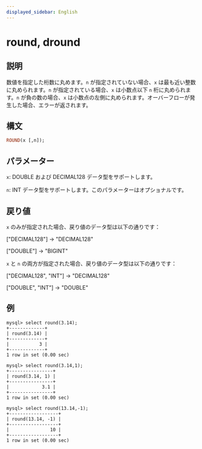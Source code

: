 ```yaml
---
displayed_sidebar: English
---
```


# round, dround

## 説明

数値を指定した桁数に丸めます。`n` が指定されていない場合、`x` は最も近い整数に丸められます。`n` が指定されている場合、`x` は小数点以下 `n` 桁に丸められます。`n` が負の数の場合、`x` は小数点の左側に丸められます。オーバーフローが発生した場合、エラーが返されます。

## 構文

```Haskell
ROUND(x [,n]);
```

## パラメーター

`x`: DOUBLE および DECIMAL128 データ型をサポートします。

`n`: INT データ型をサポートします。このパラメーターはオプショナルです。

## 戻り値

`x` のみが指定された場合、戻り値のデータ型は以下の通りです：

["DECIMAL128"] -> "DECIMAL128"

["DOUBLE"] -> "BIGINT"

`x` と `n` の両方が指定された場合、戻り値のデータ型は以下の通りです：

["DECIMAL128", "INT"] -> "DECIMAL128"

["DOUBLE", "INT"] -> "DOUBLE"

## 例

```Plain
mysql> select round(3.14);
+-------------+
| round(3.14) |
+-------------+
|           3 |
+-------------+
1 row in set (0.00 sec)

mysql> select round(3.14,1);
+----------------+
| round(3.14, 1) |
+----------------+
|            3.1 |
+----------------+
1 row in set (0.00 sec)

mysql> select round(13.14,-1);
+------------------+
| round(13.14, -1) |
+------------------+
|               10 |
+------------------+
1 row in set (0.00 sec)
```
